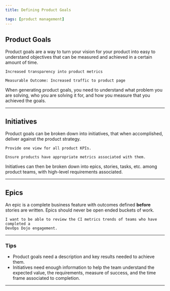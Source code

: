 ```yaml
---
title: Defining Product Goals

tags: [product management]
---
```


## Product Goals

Product goals are a way to turn your vision for your product into easy to
understand objectives that can be measured and achieved in a certain amount of time.

```gherkin
Increased transparency into product metrics

Measurable Outcome: Increased traffic to product page
```

When generating product goals, you need to understand what problem you are
solving, who you are solving it for, and how you measure that you achieved the goals.

---

## Initiatives

Product goals can be broken down into initiatives, that when accomplished,
deliver against the product strategy.

```gherkin
Provide one view for all product KPIs.
```

```gherkin
Ensure products have appropriate metrics associated with them.
```

Initiatives can then be broken down into epics, stories, tasks, etc. among
product teams, with high-level requirements associated.

---

## Epics

An epic is a complete business feature with outcomes defined **before**
stories are written. Epics should never be open ended buckets of work.

```gherkin
I want to be able to review the CI metrics trends of teams who have completed a
DevOps Dojo engagement.
```

---

### Tips

- Product goals need a description and key results needed to achieve
  them.
- Initiatives need enough information to help the team understand the expected
  value, the requirements, measure of success, and the time frame associated to completion.

---
